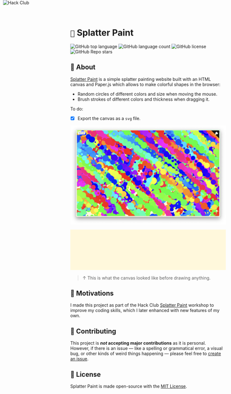 # ```🎨``` Splatter Paint

![GitHub top language](https://img.shields.io/github/languages/top/J-cordz/splatter-paint?color=red)
![GitHub language count](https://img.shields.io/github/languages/count/J-cordz/splatter-paint)
![GitHub license](https://img.shields.io/github/license/J-cordz/splatter-paint)
![GitHub Repo stars](https://img.shields.io/github/stars/J-cordz/splatter-paint?style=social)

## 📜 About

[Splatter Paint](https://splatterpaint.vercel.app/) is a simple splatter painting website built with an HTML canvas and Paper.js which allows to make colorful shapes in the browser: 

- Random circles of different colors and size when moving the mouse.
- Brush strokes of different colors and thickness when dragging it.

To do:
- [x] Export the canvas as a ```svg``` file.

![](assets/canvas.png)

![](assets/canvas.svg)

> ↑ This is what the canvas looked like before drawing anything.

## 🍱 Motivations

I made this project as part of the Hack Club [Splatter Paint](https://workshops.hackclub.com/splatter_paint/) workshop to improve my coding skills, which I later enhanced with new features of my own.

<a href="https://hackclub.com/"><img style="position: absolute; top: 0; left: 10px; border: 0; width: 256px; z-index: 999;" src="https://assets.hackclub.com/flag-orpheus-left.svg" alt="Hack Club"/></a>

## 🔧 Contributing

This project is **_not_ accepting major contributions** as it is personal. However, if there is an issue — like a spelling or grammatical error, a visual bug, or other kinds of weird things happening — please feel free to [create an issue](https://github.com/J-cordz/splatter-paint/issues/new).

## 📜 License

Splatter Paint is made open-source with the [MIT License](LICENSE).
